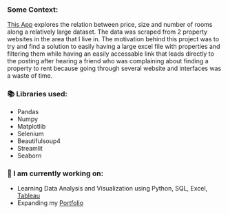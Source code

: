 ### Some Context:
[This App](https://yousefbarakat99-streamlit-streamlitsapp-2b4ckt.streamlit.app/) explores the relation between price, size and number of rooms along a relatively large dataset. The data was scraped from 2 property websites in the area that I live in. The motivation behind this project was to try and find a solution to easily having a large excel file with properties and filtering them while having an easily accessable link that leads directly to the posting after hearing a friend who was complaining about finding a property to rent because going through several website and interfaces was a waste of time.
&nbsp;
### :books: Libraries used:
- Pandas
- Numpy
- Matplotlib
- Selenium
- Beautifulsoup4
- Streamlit
- Seaborn
&nbsp;
### 🌱 I am currently working on:
- Learning Data Analysis and Visualization using Python, SQL, Excel, [Tableau](https://public.tableau.com/app/profile/yousef.barakat)
- Expanding my [Portfolio](https://github.com/YousefBarakat99/My_Portfolio)
